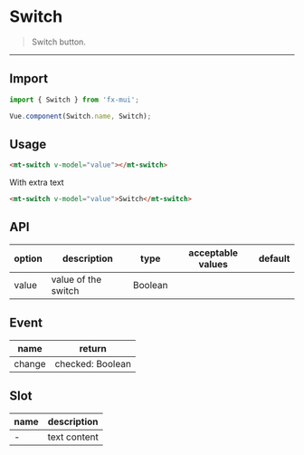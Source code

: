 # Switch

> Switch button.

---------------

## Import

```javascript
import { Switch } from 'fx-mui';

Vue.component(Switch.name, Switch);
```

## Usage

```html
<mt-switch v-model="value"></mt-switch>
```

With extra text

```html
<mt-switch v-model="value">Switch</mt-switch>
```

## API
| option | description | type | acceptable values | default |
|------|-------|---------|-------|--------|
| value | value of the switch | Boolean | | |

## Event
| name | return |
| ---- | ----- |
| change | checked: Boolean |

## Slot

| name | description |
|------|--------|
| - | text content |